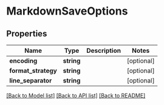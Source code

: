 # MarkdownSaveOptions

## Properties
Name | Type | Description | Notes
------------ | ------------- | ------------- | -------------
**encoding** | **string** |  | [optional] 
**format_strategy** | **string** |  | [optional] 
**line_separator** | **string** |  | [optional] 

[[Back to Model list]](../README.md#documentation-for-models) [[Back to API list]](../README.md#documentation-for-api-endpoints) [[Back to README]](../README.md)


